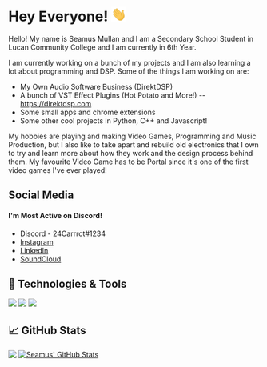 <!-- More info, tips and tricks for making GitHub Profile README can be found in my article at https://towardsdatascience.com/build-a-stunning-readme-for-your-github-profile-9b80434fe5d7 -->

<!-- [![Header](https://raw.githubusercontent.com/SeamusMullan/SeamusMullan/master/readme_header.png "Header")](https://) -->

# Hey Everyone! <img src="https://raw.githubusercontent.com/SeamusMullan/SeamusMullan/master/wave.gif" width="30px">

Hello! My name is Seamus Mullan and I am a Secondary School Student in Lucan Community College and I am currently in 6th Year.

I am currently working on a bunch of my projects and I am also learning a lot about programming and DSP.
Some of the things I am working on are:

- My Own Audio Software Business (DirektDSP)
- A bunch of VST Effect Plugins (Hot Potato and More!) -- https://direktdsp.com
- Some small apps and chrome extensions
- Some other cool projects in Python, C++ and Javascript!

My hobbies are playing and making Video Games, Programming and Music Production, but I also like to take apart and rebuild old electronics that I own to try and learn more about how they work and the design process behind them. My favourite Video Game has to be Portal since it's one of the first video games I've ever played!

## Social Media
#### I'm Most Active on Discord!
- Discord - 24Carrrot#1234
- [Instagram](https://www.instagram.com/seamo.m/)
- [LinkedIn](https://www.linkedin.com/in/seamusmullan/)
- [SoundCloud](https://soundcloud.com/24Carrrot)
## 🔧 Technologies & Tools
![](https://img.shields.io/badge/Main_Language-Python-informational?style=for-the-badge&color=2bbc8a)
![](https://img.shields.io/badge/DAW-Ableton-ffffff?style=for-the-badge)
![](https://img.shields.io/badge/Game_Engine-Unity-informational?style=for-the-badge)
## &#x1f4c8; GitHub Stats

<a href="https://github.com/SeamusMullan/SeamusMullan">
  <img align="center" src="https://github-readme-stats.vercel.app/api/top-langs/?username=SeamusMullan&hide=java,html,tex&title_color=ffffff&text_color=c9cacc&icon_color=2bbc8a&bg_color=1d1f21&langs_count=3" />
</a>
<a href="https://github.com/SeamusMullan/SeamusMullan">
  <img align="center" src="https://github-readme-stats.vercel.app/api?username=SeamusMullan&show_icons=true&line_height=27&count_private=true&title_color=ffffff&text_color=c9cacc&icon_color=2bbc8a&bg_color=1d1f21" alt="Seamus' GitHub Stats" />
</a>
